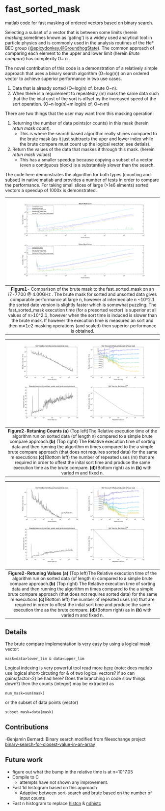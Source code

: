 # fast_sorted_mask
matlab code for fast masking of ordered vectors based on binary search.

Selecting a subset of a vector that is between some limits (herein *masking*,sometimes known as 'gating') is a widely used analytical tool in particle physics and is commonly used in the analysis routines of the He* BEC group ([@spicydonkey](https://github.com/spicydonkey/hebec_essentials),[@GroundhogState](https://github.com/GroundhogState)). The common approach of comparing each element to the upper and lower limit  (herein *Brute compare*) has complexity O\~ n .

The novel contribution of this code is a demonstration of a relatively simple approach that uses a binary search algorithm (O\~log(n)) on an ordered vector to achieve superior performance in two use cases. 
1. Data that is already sorted (O\~log(n) cf. brute O\~n).
2. When there is a requirement to repeatedly (m) mask the same data such that the the inial cost of the sort is offset by the increased speed of the sort operation. (O\~n·log(n)+m·log(n) cf, O\~n·m)

There are two things that the user may want from this masking operation:
1. Returning the number of data points(or counts) in this mask (herein *retun mask count*).
   * This is where the search based algorithm really shines compared to the brute mask (as it just subtracts the uper and lower index while the brute compare must count up the logical vector, see detials).
2. Return the values of the data that maskes it through this mask. (herein *retun mask values*)
   * This has a smaller speedup because copying a subset of a vector (even a contiguous block) is a substantialy slower than the search.


The code here demonstrates the algorithm for both types (counting and subset) in native matlab and provides a number of tests in order to compare the performance.
For taking small slices of large (>1e6 elments) sorted vectors a speedup of 1000x is demonstrated.

| ![A comparison of various masking approaches](fig1.png "Fig1") | 
|:--:| 
 **Figure1**- Comparison of the brute mask to the fast_sorted_mask on an i7-7700 @ 4.00GHz . The brute mask for sorted and unsorted data gives comparable performance at large n, however at intermediate n \~10^2.1 the sorted date version is slightly faster which is somewhat puzzling. The fast_sorted_mask execution time (for a presorted vector) is superior at all values of n>10^2.1, however when the sort time is induced is slower than the brute mask. If however the execution time is measured an sort and then m=1e2 masking operations (and scaled) then superior performance is obtained.  |



| ![A comparison of various masking approaches](fig2.png "Fig2") | 
|:--:| 
| **Figure2**-**Retuning Counts** **(a)** (Top left)The Relative execution time of the algorithm run on sorted data (of length n) compared to a simple brute compare approach.**(b)** (Top right) The Relative execution time of sorting data and then running the algorithm m times compared to the a simple brute compare approach (that does not requires sorted data) for the same m executions.**(c)**(Bottom left) the number of repeated uses (m) that are required in order to offest the inital sort time and produce the same execution time as the brute compare. **(d)**(Bottom right) as in **(b)** with varied m and fixed n.  |


| ![A comparison of various masking approaches](fig3.png "Fig3") | 
|:--:| 
| **Figure2**-**Retuning Values** **(a)** (Top left)The Relative execution time of the algorithm run on sorted data (of length n) compared to a simple brute compare approach.**(b)** (Top right) The Relative execution time of sorting data and then running the algorithm m times compared to the a simple brute compare approach (that does not requires sorted data) for the same m executions.**(c)**(Bottom left) the number of repeated uses (m) that are required in order to offest the inital sort time and produce the same execution time as the brute compare. **(d)**(Bottom right) as in **(b)** with varied m and fixed n.  |

## Details
The brute compare implementation is very easy by using a logical mask vector:
```
mask=data>lower_lim & data<upper_lim 
```
Logical indexing is very powerful tool read more [here](https://blogs.mathworks.com/loren/2013/02/20/logical-indexing-multiple-conditions/)
(note: does matlab use logical short-circuting for & of two logical vectors? if so can gains(factor~2) be had here? Does the branching in code slow things down?)
then the counts (integer) may be extracted as
```
num_mask=sum(mask)
```
or the subset of data points (vector)
```
subset_mask=data(mask)
```


## Contributions
-Benjamin Bernard: Binary search modified from fileexchange project [binary-search-for-closest-value-in-an-array](https://au.mathworks.com/matlabcentral/fileexchange/37915-binary-search-for-closest-value-in-an-array)

## Future work
- figure out what the bump in the relative time is at n=10^7.05 
- Compile to C
  - attempts have not shown any improvement.
- Fast 1d histogram based on this approach
  - Adaptive between sort-search and brute based on the number of input counts
- Fast n histogram to replace [histcn](https://au.mathworks.com/matlabcentral/fileexchange/23897-n-dimensional-histogram?focused=5198474&tab=function) & [ndhistc](https://au.mathworks.com/matlabcentral/fileexchange/3957-ndhistc)
  
